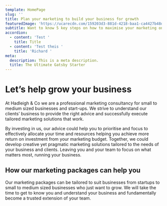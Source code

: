 ```yaml
---
template: HomePage
slug: ''
title: Plan your marketing to build your business for growth
featuredImage: 'https://ucarecdn.com/159203d3-881d-4218-baa1-ca4427b48d0d/'
subtitle: Want to know 5 key steps on how to maximise your marketing on a small budget?
accordion:
  - content: 'Test '
    title: Title
  - content: 'Test theis '
    title: 'Richard '
meta:
  description: This is a meta description.
  title: The Ultimate Gatsby Starter
---
```

# Let’s help grow your business

At Hadleigh & Co we are a professional marketing consultancy for small to medium sized businesses and start-ups. We strive to understand our clients’ business to provide the right advice and successfully execute tailored marketing solutions that work.

By investing in us, our advice could help you to prioritise and focus to effectively allocate your time and resources helping you achieve more return on investment from your marketing budget. Together, we could develop creative yet pragmatic marketing solutions tailored to the needs of your business and clients. Leaving you and your team to focus on what matters most, running your business.

## How our marketing packages can help you

Our marketing packages can be tailored to suit businesses from startups to small to medium sized businesses who just want to grow. We will take the time to get to know you and understand your business and fundamentally become a trusted extension of your team.
